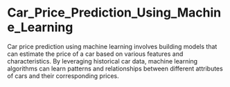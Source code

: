 # Car_Price_Prediction_Using_Machine_Learning
Car price prediction using machine learning involves building models that can estimate the price of a car based on various features and characteristics. By leveraging historical car data, machine learning algorithms can learn patterns and relationships between different attributes of cars and their corresponding prices.
